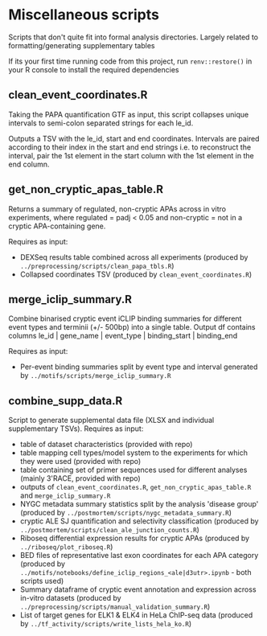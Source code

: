 # Miscellaneous scripts

Scripts that don't quite fit into formal analysis directories. Largely related to formatting/generating supplementary tables

If its your first time running code from this project, run `renv::restore()` in your R console to install the required dependencies

## clean_event_coordinates.R

Taking the PAPA quantification GTF as input, this script collapses unique intervals to semi-colon separated strings for each le_id.

Outputs a TSV with the le_id, start and end coordinates. Intervals are paired according to their index in the start and end strings i.e. to reconstruct the interval, pair the 1st element in the start column with the 1st element in the end column.

## get_non_cryptic_apas_table.R

Returns a summary of regulated, non-cryptic APAs across in vitro experiments, where regulated = padj < 0.05 and non-cryptic = not in a cryptic APA-containing gene.

Requires as input:

- DEXSeq results table combined across all experiments (produced by `../preprocessing/scripts/clean_papa_tbls.R`)
- Collapsed coordinates TSV (produced by `clean_event_coordinates.R`)

## merge_iclip_summary.R

Combine binarised cryptic event iCLIP binding summaries for different event types and terminii (+/- 500bp) into a single table. Output df contains columns le_id | gene_name | event_type | binding_start | binding_end

Requires as input:

- Per-event binding summaries split by event type and interval generated by `../motifs/scripts/merge_iclip_summary.R`

## combine_supp_data.R

Script to generate supplemental data file (XLSX and individual supplementary TSVs). Requires as input:

- table of dataset characteristics (provided with repo)
- table mapping cell types/model system to the experiments for which they were used (provided with repo)
- table containing set of primer sequences used for different analyses (mainly 3'RACE, provided with repo)
- outputs of `clean_event_coordinates.R`, `get_non_cryptic_apas_table.R` and `merge_iclip_summary.R`
- NYGC metadata summary statistics split by the analysis 'disease group' (produced by `../postmortem/scripts/nygc_metadata_summary.R`)
- cryptic ALE SJ quantification and selectivity classification (produced by `../postmortem/scripts/clean_ale_junction_counts.R`)
- Riboseq differential expression results for cryptic APAs (produced by `../riboseq/plot_riboseq.R`)
- BED files of representative last exon coordinates for each APA category (produced by `../motifs/notebooks/define_iclip_regions_<ale|d3utr>.ipynb` - both scripts used)
- Summary dataframe of cryptic event annotation and expression across in-vitro datasets (produced by `../preprocessing/scripts/manual_validation_summary.R`)
- List of target genes for ELK1 & ELK4 in HeLa ChIP-seq data (produced by `../tf_activity/scripts/write_lists_hela_ko.R`)